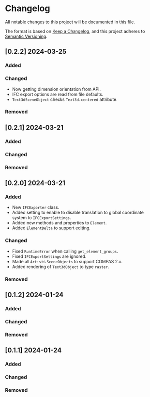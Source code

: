 # Changelog

All notable changes to this project will be documented in this file.

The format is based on [Keep a Changelog](https://keepachangelog.com/en/1.0.0/),
and this project adheres to [Semantic Versioning](https://semver.org/spec/v2.0.0.html).

## [0.2.2] 2024-03-25

### Added

### Changed

* Now getting dimension orientation from API.
* IFC export options are read from file defaults.
* `Text3dSceneObject` checks `Text3d.centered` attribute.

### Removed


## [0.2.1] 2024-03-21

### Added

### Changed

### Removed


## [0.2.0] 2024-03-21

### Added

* New `IFCExporter` class.
* Added setting to enable to disable translation to global coordinate system to `IFCExportSettings`.
* Added new methods and properties to `Element`.
* Added `ElementDelta` to support editing.

### Changed

* Fixed `RuntimeError` when calling `get_element_groups`.
* Fixed `IFCExportSettings` are ignored.
* Made all `Artist`s `SceneObjects` to support COMPAS 2.x.
* Added rendering of `Text3dObject` to type `raster`.

### Removed


## [0.1.2] 2024-01-24

### Added

### Changed

### Removed


## [0.1.1] 2024-01-24

### Added

### Changed

### Removed

